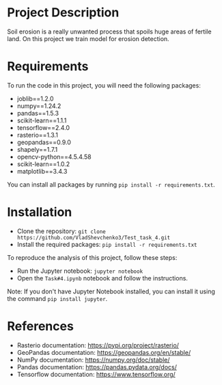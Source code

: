 # Project Description
Soil erosion is a really unwanted process that spoils huge areas of fertile land. On this project we train model for erosion detection.

# Requirements
To run the code in this project, you will need the following packages:

* joblib==1.2.0
* numpy==1.24.2
* pandas==1.5.3
* scikit-learn==1.1.1
* tensorflow==2.4.0
* rasterio==1.3.1
* geopandas==0.9.0
* shapely==1.7.1
* opencv-python==4.5.4.58
* scikit-learn==1.0.2
* matplotlib==3.4.3


You can install all packages by running `pip install -r requirements.txt`.

# Installation

* Clone the repository: `git clone https://github.com/VladShevchenko3/Test_task_4.git`
* Install the required packages: `pip install -r requirements.txt`

To reproduce the analysis of this project, follow these steps:

* Run the Jupyter notebook: `jupyter notebook`
* Open the `Task#4.ipynb` notebook and follow the instructions.

Note: If you don't have Jupyter Notebook installed, you can install it using the command `pip install jupyter`.

# References
* Rasterio documentation: https://pypi.org/project/rasterio/
* GeoPandas documentation: https://geopandas.org/en/stable/
* NumPy documentation: https://numpy.org/doc/stable/
* Pandas documentation: https://pandas.pydata.org/docs/
* Tensorflow documentation: https://www.tensorflow.org/

